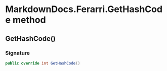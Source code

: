 # MarkdownDocs.Ferarri.GetHashCode method
## GetHashCode()
### Signature
```csharp
public override int GetHashCode()
```
